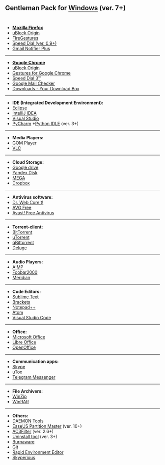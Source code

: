 ##                     Gentleman Pack for <a href="http://windows.microsoft.com/en-us/windows/downloads">Windows</a> (ver. 7+) <br><br>

* <a href="https://www.mozilla.org/firefox/new/?scene=2#download-fx"><strong>Mozilla Firefox</strong></a><br><ul>
<li> <a href="https://addons.mozilla.org/en-US/firefox/addon/ublock-origin/?src=search">uBlock Origin</a><br>
<li> <a href="https://addons.mozilla.org/ru/firefox/addon/firegestures/?src=search">FireGestures</a><br>
<li> <a href="https://addons.mozilla.org/ru/firefox/addon/speed-dial/?src=search">Speed Dial (ver. 0.9+)</a><br>
<li> <a href="https://addons.mozilla.org/ru/firefox/addon/fastest-notifier-for-gmail/?src=search">Gmail Notifier Plus</a><br></ul>

<hr>

* <a href="http://www.google.com.ua/intl/us/chrome/browser/desktop/index.html"><strong>Google Chrome</strong></a><br><ul>
<li> <a href="https://chrome.google.com/webstore/detail/ublock-origin/cjpalhdlnbpafiamejdnhcphjbkeiagm?hl=en-US">uBlock Origin</a><br>
<li> <a href="https://chrome.google.com/webstore/detail/gestures-for-google-chrom/jpkfjicglakibpenojifdiepckckakgk?hl=en">Gestures for Google Chrome</a><br>
<li> <a href="https://chrome.google.com/webstore/detail/speed-dial-3/hfgjjcbbihjnpdommbepdkpfnkkapnbh?hl=en-US">Speed Dial 3™</a><br>
<li> <a href="https://chrome.google.com/webstore/detail/google-mail-checker/mihcahmgecmbnbcchbopgniflfhgnkff?hl=en">Google Mail Checker</a><br>
<li> <a href="https://chrome.google.com/webstore/detail/downloads-your-download-b/gjihnjejboipjmadkpmknccijhibnpfe?hl=en-US">Downloads - Your Download Box</a><br></ul>

<hr>

* <strong>IDE (Integrated Development Environment):</strong><br><ul>
<li> <a href="https://www.eclipse.org/downloads/">Eclipse</a><br>
<li> <a href="https://www.jetbrains.com/idea/download/">IntelliJ IDEA</a><br>
<li> <a href="https://www.visualstudio.com/en-us/downloads/download-visual-studio-vs.aspx">Visual Studio</a><br>
<li> <a href="https://www.jetbrains.com/pycharm/download/">PyCharm</a> +<a href="https://www.python.org/downloads/">Python IDLE</a> (ver. 3+)<br></ul>

<hr>

* <strong>Media Players:</strong><br><ul>
<li> <a href="http://player.gomlab.com/eng/download/">GOM Player</a><br>
<li> <a href="http://www.videolan.org/vlc/">VLC</a><br>
</ul>

<hr>

* <strong>Cloud Storage:</strong><br><ul>
<li> <a href="https://www.google.com/intl/en/drive/download/">Google drive</a><br>
<li> <a href="https://disk.yandex.ua/?ncrnd=4997">Yandex.Disk</a><br>
<li> <a href="https://mega.co.nz/#sync">MEGA</a><br>
<li> <a href="https://www.dropbox.com/downloading">Dropbox</a><br></ul>

<hr>

* <strong>Antivirus software:</strong><br><ul>
<li> <a href="https://www.freedrweb.ru/download+cureit+free/?lng=ru">Dr. Web CureIt!</a><br>
<li> <a href="http://free.avg.com/ru-ru/homepage">AVG Free</a><br>
<li> <a href="https://www.avast.ua/index">Avast! Free Antivirus</a><br></ul>

<hr>

* <strong>Torrent-client:</strong><br><ul>
<li> <a href="http://www.bittorrent.com/">BitTorrent</a><br>
<li> <a href="http://www.utorrent.com/intl/ru/downloads/win">uTorrent</a><br>
<li> <a href="http://www.qbittorrent.org/download.php">qBittorrent</a><br>
<li> <a href="http://dev.deluge-torrent.org/wiki/Download">Deluge</a><br></ul>

<hr>

* <strong>Audio Players:</strong><br><ul>
<li> <a href="http://www.aimp.ru/index.php?do=download">AIMP</a><br>
<li> <a href="http://www.foobar2000.org/download">Foobar2000</a><br>
<li> <a href="http://meridianvk.com/">Meridian</a><br></ul>

<hr>

* <strong>Code Editors:</strong><br><ul>
<li> <a href="http://www.sublimetext.com/2">Sublime Text</a><br>
<li> <a href="http://brackets.io/">Brackets</a><br>
<li> <a href="http://notepad-plus-plus.org/download/">Notepad++</a><br>
<li> <a href="https://atom.io/">Atom</a><br>
<li> <a href="https://code.visualstudio.com/">Visual Studio Code</a><br></ul>

<hr>

* <strong>Office:</strong><br> <ul>
<li> <a href="https://products.office.com/ru-ru/home">Microsoft Office</a><br>
<li> <a href="https://ru.libreoffice.org/download/">Libre Office</a><br>
<li> <a href="http://www.openoffice.org/ru/download/">OpenOffice</a><br> </ul>

<hr>

* <strong>Communication apps:</strong><br> <ul>
<li> <a href="http://www.skype.com/en/download-skype/skype-for-computer/">Skype</a><br>
<li> <a href="http://utox.org/">uTox</a><br>
<li> <a href="https://desktop.telegram.org/">Telegram Messenger</a><br></ul>

<hr>

* <strong>File Archivers:</strong><br><ul>
<li> <a href="http://www.winzip.com/win/ru/index.htm">WinZip</a><br></li>
<li> <a href="http://www.win-rar.ru/download/">WinRAR</a><br></li>
</ul>

<hr>

* <strong>Others:</strong><br><ul>
<li> <a href="http://www.daemon-tools.cc/downloads">DAEMON Tools</a><br>
<li> <a href="http://www.partition-tool.com/download.htm">EaseUS Partition Master</a> (ver. 10+)<br>
<li> <a href="http://www.ac3filter.net/wiki/Download_AC3Filter">AC3Filter</a> (ver. 2.6+)<br>
<li> <a href="http://www.crystalidea.com/ru/download">Uninstall tool</a> (ver. 3+)<br>
<li> <a href="http://www.burnaware.com/download.html">Burnaware</a><br>
<li> <a href="http://git-scm.com/">Git</a><br>
<li> <a href="http://www.rapidee.com/">Rapid Environment Editor</a><br>
<li> <a href="https://suurjaak.github.io/Skyperious/">Skyperious</a><br>
</ul>